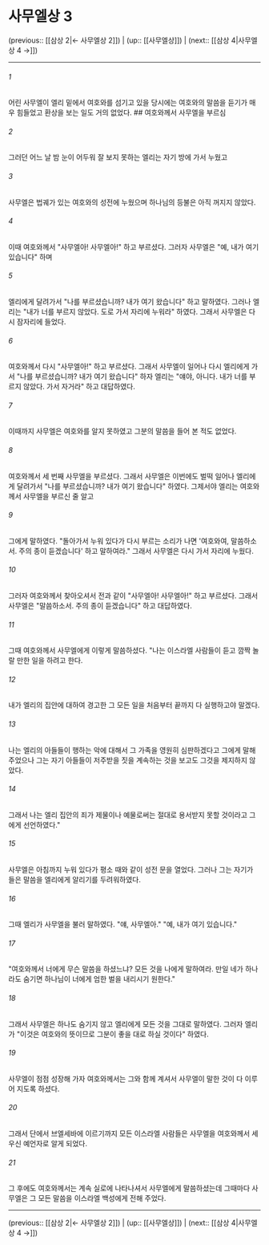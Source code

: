 # 사무엘상 3

(previous:: [[삼상 2|← 사무엘상 2]]) | (up:: [[사무엘상]]) | (next:: [[삼상 4|사무엘상 4 →]])

***




###### 1 

어린 사무엘이 엘리 밑에서 여호와를 섬기고 있을 당시에는 여호와의 말씀을 듣기가 매우 힘들었고 환상을 보는 일도 거의 없었다. ## 여호와께서 사무엘을 부르심 



###### 2 

그러던 어느 날 밤 눈이 어두워 잘 보지 못하는 엘리는 자기 방에 가서 누웠고 



###### 3 

사무엘은 법궤가 있는 여호와의 성전에 누웠으며 하나님의 등불은 아직 꺼지지 않았다. 



###### 4 

이때 여호와께서 "사무엘아! 사무엘아!" 하고 부르셨다. 그러자 사무엘은 "예, 내가 여기 있습니다" 하며 



###### 5 

엘리에게 달려가서 "나를 부르셨습니까? 내가 여기 왔습니다" 하고 말하였다. 그러나 엘리는 "내가 너를 부르지 않았다. 도로 가서 자리에 누워라" 하였다. 그래서 사무엘은 다시 잠자리에 들었다. 



###### 6 

여호와께서 다시 "사무엘아!" 하고 부르셨다. 그래서 사무엘이 일어나 다시 엘리에게 가서 "나를 부르셨습니까? 내가 여기 왔습니다" 하자 엘리는 "얘야, 아니다. 내가 너를 부르지 않았다. 가서 자거라" 하고 대답하였다. 



###### 7 

이때까지 사무엘은 여호와를 알지 못하였고 그분의 말씀을 들어 본 적도 없었다. 



###### 8 

여호와께서 세 번째 사무엘을 부르셨다. 그래서 사무엘은 이번에도 벌떡 일어나 엘리에게 달려가서 "나를 부르셨습니까? 내가 여기 왔습니다" 하였다. 그제서야 엘리는 여호와께서 사무엘을 부르신 줄 알고 



###### 9 

그에게 말하였다. "돌아가서 누워 있다가 다시 부르는 소리가 나면 '여호와여, 말씀하소서. 주의 종이 듣겠습니다' 하고 말하여라." 그래서 사무엘은 다시 가서 자리에 누웠다. 



###### 10 

그러자 여호와께서 찾아오셔서 전과 같이 "사무엘아! 사무엘아!" 하고 부르셨다. 그래서 사무엘은 "말씀하소서. 주의 종이 듣겠습니다" 하고 대답하였다. 



###### 11 

그때 여호와께서 사무엘에게 이렇게 말씀하셨다. "나는 이스라엘 사람들이 듣고 깜짝 놀랄 만한 일을 하려고 한다. 



###### 12 

내가 엘리의 집안에 대하여 경고한 그 모든 일을 처음부터 끝까지 다 실행하고야 말겠다. 



###### 13 

나는 엘리의 아들들이 행하는 악에 대해서 그 가족을 영원히 심판하겠다고 그에게 말해 주었으나 그는 자기 아들들이 저주받을 짓을 계속하는 것을 보고도 그것을 제지하지 않았다. 



###### 14 

그래서 나는 엘리 집안의 죄가 제물이나 예물로써는 절대로 용서받지 못할 것이라고 그에게 선언하였다." 



###### 15 

사무엘은 아침까지 누워 있다가 평소 때와 같이 성전 문을 열었다. 그러나 그는 자기가 들은 말씀을 엘리에게 알리기를 두려워하였다. 



###### 16 

그때 엘리가 사무엘을 불러 말하였다. "얘, 사무엘아." "예, 내가 여기 있습니다." 



###### 17 

"여호와께서 너에게 무슨 말씀을 하셨느냐? 모든 것을 나에게 말하여라. 만일 네가 하나라도 숨기면 하나님이 너에게 엄한 벌을 내리시기 원한다." 



###### 18 

그래서 사무엘은 하나도 숨기지 않고 엘리에게 모든 것을 그대로 말하였다. 그러자 엘리가 "이것은 여호와의 뜻이므로 그분이 좋을 대로 하실 것이다" 하였다. 



###### 19 

사무엘이 점점 성장해 가자 여호와께서는 그와 함께 계셔서 사무엘이 말한 것이 다 이루어 지도록 하셨다. 



###### 20 

그래서 단에서 브엘세바에 이르기까지 모든 이스라엘 사람들은 사무엘을 여호와께서 세우신 예언자로 알게 되었다. 



###### 21 

그 후에도 여호와께서는 계속 실로에 나타나셔서 사무엘에게 말씀하셨는데 그때마다 사무엘은 그 모든 말씀을 이스라엘 백성에게 전해 주었다.

***

(previous:: [[삼상 2|← 사무엘상 2]]) | (up:: [[사무엘상]]) | (next:: [[삼상 4|사무엘상 4 →]])
